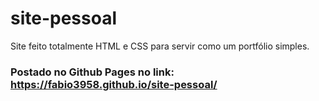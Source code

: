 # site-pessoal
Site feito totalmente HTML e CSS para servir como um portfólio simples.
### Postado no Github Pages no link: https://fabio3958.github.io/site-pessoal/
